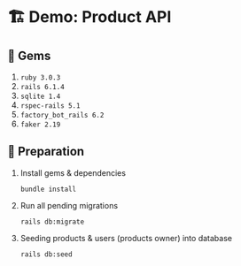 # 🏗️ Demo: Product API

## 💎 Gems

1. `ruby 3.0.3`
1. `rails 6.1.4`
1. `sqlite 1.4`
1. `rspec-rails 5.1`
1. `factory_bot_rails 6.2`
1. `faker 2.19`

## 🚧 Preparation

1. Install gems & dependencies

    `bundle install`

1. Run all pending migrations

    `rails db:migrate`

1. Seeding products & users (products owner) into database

    `rails db:seed`
